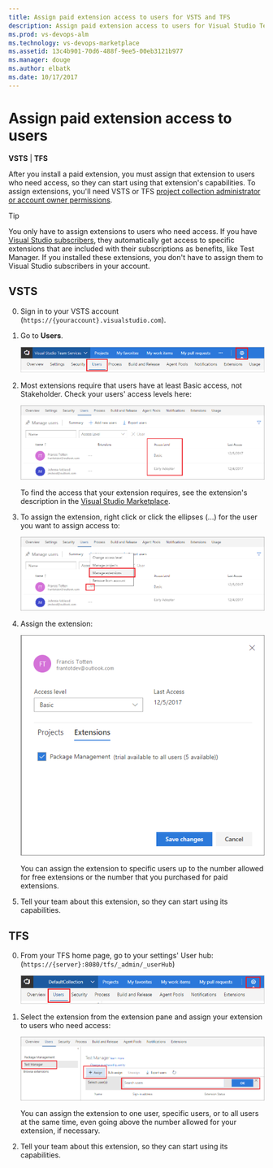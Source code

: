 ```yaml
---
title: Assign paid extension access to users for VSTS and TFS
description: Assign paid extension access to users for Visual Studio Team Services (VSTS) and Team Foundation Server (TFS)
ms.prod: vs-devops-alm
ms.technology: vs-devops-marketplace
ms.assetid: 13c4b901-70d6-488f-9ee5-00eb3121b977 
ms.manager: douge
ms.author: elbatk
ms.date: 10/17/2017
---
```


[//]: # (monikerRange: '>= tfs-2013') 

# Assign paid extension access to users

**VSTS** | **TFS**

After you install a paid extension, you must assign that extension to users who need access, so they can start using that extension's capabilities. 
To assign extensions, you'll need VSTS or TFS [project collection administrator or account owner permissions](./faq-extensions.md#find-owner).

> [!TIP]
> You only have to assign extensions to users who need access. If you have [Visual Studio subscribers](https://marketplace.visualstudio.com/subscriptions), 
> they automatically get access to specific extensions that are included with their subscriptions as benefits, like Test Manager. If you installed these extensions, you don't have to assign them to Visual Studio subscribers in your account. 

[//]: # (::: moniker range="vsts")


## VSTS 
0.	Sign in to your VSTS account (```https://{youraccount}.visualstudio.com```).

0.	Go to **Users**.

    ![VSTS Users hub](../_shared/_img/users-hub-updated-ui.png)

0.	Most extensions require that users have at least Basic access, not Stakeholder. Check your users' access levels here:

    ![Check user access](_img/assign-extensions/check-user-access.png)

	To find the access that your extension requires, see the extension's description in the [Visual Studio Marketplace](https://marketplace.visualstudio.com).

0.	To assign the extension, right click or click the ellipses (...) for the user you want to assign access to:

	![Manage extensions](_img/assign-extensions/manage-extensions.png)

0.	Assign the extension:

    ![Assign extensions](_img/assign-extensions/assign-extension.png)

	You can assign the extension to specific users up to the number allowed for free extensions or the number that you purchased for paid extensions.

0.	Tell your team about this extension, so they can start using its capabilities.


[//]: # (::: moniker-end)

[//]: # (::: moniker range=">= tfs-2013 < vsts")


## TFS

0.  From your TFS home page, go to your settings' User hub: (```https://{server}:8080/tfs/_admin/_userHub```)

    ![TFS server settings](../_shared/_img/users-hub-tfs-updated.png)

0.  Select the extension from the extension pane and assign your extension to users who need access:

    ![Assign extensions](_img/assign-extensions/assign-extension-tfs.png)

    You can assign the extension to one user, specific users, or to all users at the same time, even going above the number allowed 
    for your extension, if necessary.

0.  Tell your team about this extension, so they can start using its capabilities.

[//]: # (::: moniker-end)